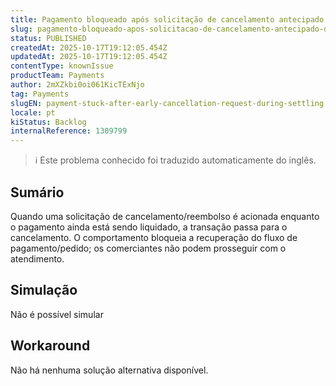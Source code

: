 ```yaml
---
title: Pagamento bloqueado após solicitação de cancelamento antecipado durante a liquidação
slug: pagamento-bloqueado-apos-solicitacao-de-cancelamento-antecipado-durante-a-liquidacao
status: PUBLISHED
createdAt: 2025-10-17T19:12:05.454Z
updatedAt: 2025-10-17T19:12:05.454Z
contentType: knownIssue
productTeam: Payments
author: 2mXZkbi0oi061KicTExNjo
tag: Payments
slugEN: payment-stuck-after-early-cancellation-request-during-settling
locale: pt
kiStatus: Backlog
internalReference: 1309799
---
```


>ℹ️ Este problema conhecido foi traduzido automaticamente do inglês.

## Sumário


Quando uma solicitação de cancelamento/reembolso é acionada enquanto o pagamento ainda está sendo liquidado, a transação passa para o cancelamento.
O comportamento bloqueia a recuperação do fluxo de pagamento/pedido; os comerciantes não podem prosseguir com o atendimento.
## Simulação


Não é possível simular


## Workaround


Não há nenhuma solução alternativa disponível.



